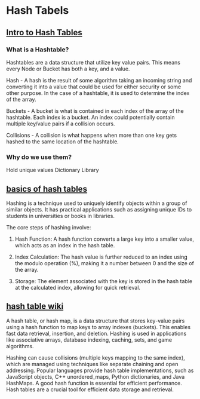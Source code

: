 # Hash Tabels

## [Intro to Hash Tables](https://codefellows.github.io/common_curriculum/data_structures_and_algorithms/Code_401/class-30/resources/Hashtables.html)

### What is a Hashtable?
Hashtables are a data structure that utilize key value pairs. This means every Node or Bucket has both a key, and a value.

Hash - A hash is the result of some algorithm taking an incoming string and converting it into a value that could be used for either security or some other purpose. In the case of a hashtable, it is used to determine the index of the array.

Buckets - A bucket is what is contained in each index of the array of the hashtable. Each index is a bucket. An index could potentially contain multiple key/value pairs if a collision occurs.

Collisions - A collision is what happens when more than one key gets hashed to the same location of the hashtable.


### Why do we use them?
Hold unique values
Dictionary
Library

## [basics of hash tables](https://www.hackerearth.com/practice/data-structures/hash-tables/basics-of-hash-tables/tutorial/)


Hashing is a technique used to uniquely identify objects within a group of similar objects. It has practical applications such as assigning unique IDs to students in universities or books in libraries. 

The core steps of hashing involve:

1. Hash Function: A hash function converts a large key into a smaller value, which acts as an index in the hash table.

1. Index Calculation: The hash value is further reduced to an index using the modulo operation (%), making it a number between 0 and the size of the array.

1. Storage: The element associated with the key is stored in the hash table at the calculated index, allowing for quick retrieval.
    
## [hash table wiki](https://en.wikipedia.org/wiki/Hash_table)


A hash table, or hash map, is a data structure that stores key-value pairs using a hash function to map keys to array indexes (buckets). This enables fast data retrieval, insertion, and deletion. Hashing is used in applications like associative arrays, database indexing, caching, sets, and game algorithms.

Hashing can cause collisions (multiple keys mapping to the same index), which are managed using techniques like separate chaining and open addressing. Popular languages provide hash table implementations, such as JavaScript objects, C++ unordered_maps, Python dictionaries, and Java HashMaps. A good hash function is essential for efficient performance. Hash tables are a crucial tool for efficient data storage and retrieval.